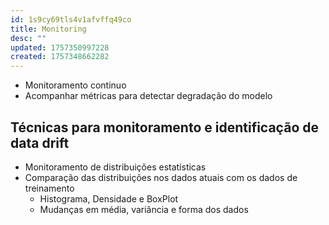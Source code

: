 ```yaml
---
id: 1s9cy69tls4v1afvffq49co
title: Monitoring
desc: ""
updated: 1757350997228
created: 1757348662282
---
```


- Monitoramento continuo
- Acompanhar métricas para detectar degradação do modelo

## Técnicas para monitoramento e identificação de data drift

- Monitoramento de distribuições estatísticas
- Comparação das distribuições nos dados atuais com os dados de treinamento
  - Histograma, Densidade e BoxPlot
  - Mudanças em média, variância e forma dos dados
